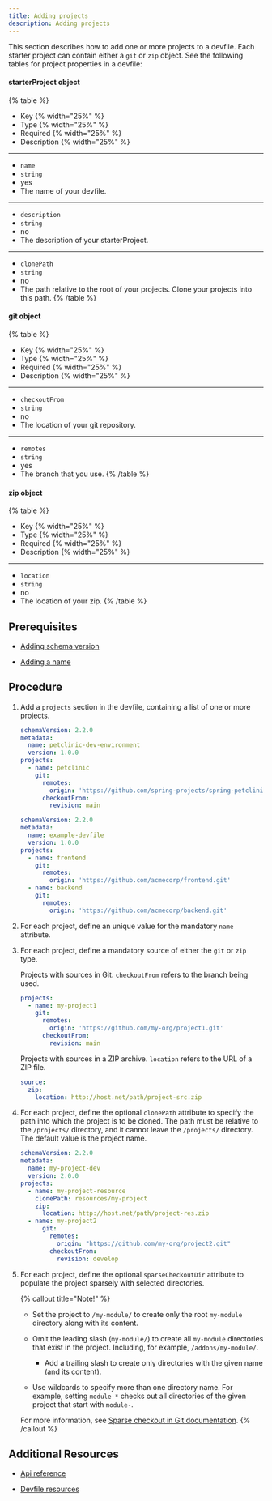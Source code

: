 ```yaml
---
title: Adding projects
description: Adding projects
---
```


This section describes how to add one or more projects to a devfile.
Each starter project can contain either a `git` or `zip` object. See the
following tables for project properties in a devfile:

#### starterProject object

{% table %}
- Key {% width="25%" %}
- Type {% width="25%" %}
- Required {% width="25%" %}
- Description {% width="25%" %}
---
- `name`
- `string`
- yes
- The name of your devfile.
---
- `description`
- `string`
- no
- The description of your starterProject.
---
- `clonePath`
- `string`
- no
- The path relative to the root of your projects. Clone your projects into this path.
{% /table %}

#### git object

{% table %}
- Key {% width="25%" %}
- Type {% width="25%" %}
- Required {% width="25%" %}
- Description {% width="25%" %}
---
- `checkoutFrom`
- `string`
- no
- The location of your git repository.
---
- `remotes`
- `string`
- yes
- The branch that you use.
{% /table %}

#### zip object

{% table %}
- Key {% width="25%" %}
- Type {% width="25%" %}
- Required {% width="25%" %}
- Description {% width="25%" %}
---
- `location`
- `string`
- no
- The location of your zip.
{% /table %}

## Prerequisites

- [Adding schema version](./versions)

- [Adding a name](./metadata)

## Procedure

1. Add a `projects` section in the devfile, containing a list of one or
    more projects.

    ```yaml {% title="A minimal devfile with one single project" filename="devfile.yaml" %}
    schemaVersion: 2.2.0
    metadata:
      name: petclinic-dev-environment
      version: 1.0.0
    projects:
      - name: petclinic
        git:
          remotes:
            origin: 'https://github.com/spring-projects/spring-petclinic.git'
          checkoutFrom:
            revision: main
    ```

    ```yaml {% title="A devfile with multiple projects" filename="devfile.yaml" %}
    schemaVersion: 2.2.0
    metadata:
      name: example-devfile
      version: 1.0.0
    projects:
      - name: frontend
        git:
          remotes:
            origin: 'https://github.com/acmecorp/frontend.git'
      - name: backend
        git:
          remotes:
            origin: 'https://github.com/acmecorp/backend.git'
    ```

2. For each project, define an unique value for the mandatory `name`
    attribute.

3. For each project, define a mandatory source of either the `git` or
    `zip` type.

    Projects with sources in Git. `checkoutFrom` refers to the branch
    being used.

    ```yaml {% title="Project-source type: git" filename="devfile.yaml" %}
    projects:
      - name: my-project1
        git:
          remotes:
            origin: 'https://github.com/my-org/project1.git'
          checkoutFrom:
            revision: main
    ```

    Projects with sources in a ZIP archive. `location` refers to the URL
    of a ZIP file.

    ```yaml {% title="Project-source type: zip" filename="devfile.yaml" %}
    source:
      zip:
        location: http://host.net/path/project-src.zip
    ```

4. For each project, define the optional `clonePath` attribute to
    specify the path into which the project is to be cloned. The path
    must be relative to the `/projects/` directory, and it cannot leave
    the `/projects/` directory. The default value is the project name.

    ```yaml {% title="Defining the clonePath attribute" filename="devfile.yaml" %}
    schemaVersion: 2.2.0
    metadata:
      name: my-project-dev
      version: 2.0.0
    projects:
      - name: my-project-resource
        clonePath: resources/my-project
        zip:
          location: http://host.net/path/project-res.zip
      - name: my-project2
          git:
            remotes:
              origin: "https://github.com/my-org/project2.git"
            checkoutFrom:
              revision: develop
    ```

5. For each project, define the optional `sparseCheckoutDir` attribute
    to populate the project sparsely with selected directories.

    {% callout title="Note!" %}
    - Set the project to `/my-module/` to create only the root
      `my-module` directory along with its content.

    - Omit the leading slash (`my-module/`) to create all `my-module`
      directories that exist in the project. Including, for example,
      `/addons/my-module/`.

      - Add a trailing slash to create only directories with the
        given name (and its content).

    - Use wildcards to specify more than one directory name. For
      example, setting `module-*` checks out all directories of the
      given project that start with `module-`.

    For more information, see [Sparse checkout in Git
    documentation](https://git-scm.com/docs/git-read-tree#_sparse_checkout).
    {% /callout %}

## Additional Resources

- [Api reference](./devfile-schema)

- [Devfile resources](./resources)
